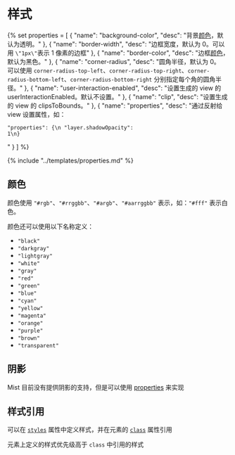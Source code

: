 # 样式

{% set properties = [
	{ "name": "background-color", "desc": "背景<a href='#颜色'>颜色</a>，默认为透明。" },
	{ "name": "border-width", "desc": "边框宽度，默认为 0。可以用 `\"1px\"`表示 1 像素的边框" },
	{ "name": "border-color", "desc": "边框<a href='#颜色'>颜色</a>，默认为黑色。" },
	{ "name": "corner-radius", "desc": "圆角半径，默认为 0。<br>可以使用 `corner-radius-top-left`、`corner-radius-top-right`、`corner-radius-bottom-left`、`corner-radius-bottom-right` 分别指定每个角的圆角半径。" },
	{ "name": "user-interaction-enabled", "desc": "设置生成的 view 的userInteractionEnabled。默认不设置。" },
	{ "name": "clip", "desc": "设置生成的 view 的 clipsToBounds。" },
    { "name": "properties", "desc": "通过反射给 view 设置属性，如：<br><pre><code>\"properties\": {\n  \"layer.shadowOpacity\": 1\n}</code></pre>" }
] %}

{% include "../templates/properties.md" %}

## 颜色

颜色使用 `"#rgb"`、`"#rrggbb"`、`"#argb"`、`"#aarrggbb"` 表示，如：`"#fff"` 表示白色。

颜色还可以使用以下名称定义：

- `"black"`
- `"darkgray"`
- `"lightgray"`
- `"white"`
- `"gray"`
- `"red"`
- `"green"`
- `"blue"`
- `"cyan"`
- `"yellow"`
- `"magenta"`
- `"orange"`
- `"purple"`
- `"brown"`
- `"transparent"`

## 阴影

Mist 目前没有提供阴影的支持，但是可以使用 [properties](#properties) 来实现

## 样式引用

可以在 [`styles`](Property.md#styles) 属性中定义样式，并在元素的 [`class`](Property.md#class) 属性引用

元素上定义的样式优先级高于 `class` 中引用的样式
